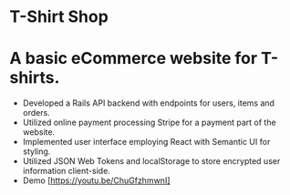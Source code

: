 # T-Shirt Shop
# A basic eCommerce website for T-shirts. 
+ Developed a Rails API backend with endpoints for users, items and orders.  
+ Utilized online payment processing Stripe for a payment part of the website. 
+ Implemented user interface employing React with Semantic UI for styling.
+ Utilized JSON Web Tokens and localStorage to store encrypted user information client-side.
+ Demo [https://youtu.be/ChuGfzhmwnI]
